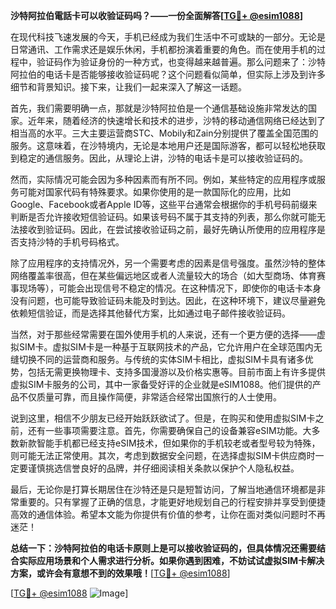 **沙特阿拉伯電話卡可以收验证码吗？——一份全面解答[[TG💪+ @esim1088](https://t.me/s/esim1088)]**

在现代科技飞速发展的今天，手机已经成为我们生活中不可或缺的一部分。无论是日常通讯、工作需求还是娱乐休闲，手机都扮演着重要的角色。而在使用手机的过程中，验证码作为验证身份的一种方式，也变得越来越普遍。那么问题来了：沙特阿拉伯的电话卡是否能够接收验证码呢？这个问题看似简单，但实际上涉及到许多细节和背景知识。接下来，让我们一起来深入了解这一话题。

首先，我们需要明确一点，那就是沙特阿拉伯是一个通信基础设施非常发达的国家。近年来，随着经济的快速增长和技术的进步，沙特的移动通信网络已经达到了相当高的水平。三大主要运营商STC、Mobily和Zain分别提供了覆盖全国范围的服务。这意味着，在沙特境内，无论是本地用户还是国际游客，都可以轻松地获取到稳定的通信服务。因此，从理论上讲，沙特的电话卡是可以接收验证码的。

然而，实际情况可能会因为多种因素而有所不同。例如，某些特定的应用程序或服务可能对国家代码有特殊要求。如果你使用的是一款国际化的应用，比如Google、Facebook或者Apple ID等，这些平台通常会根据你的手机号码前缀来判断是否允许接收短信验证码。如果该号码不属于其支持的列表，那么你就可能无法接收到验证码。因此，在尝试接收验证码之前，最好先确认所使用的应用程序是否支持沙特的手机号码格式。

除了应用程序的支持情况外，另一个需要考虑的因素是信号强度。虽然沙特的整体网络覆盖率很高，但在某些偏远地区或者人流量较大的场合（如大型商场、体育赛事现场等），可能会出现信号不稳定的情况。在这种情况下，即使你的电话卡本身没有问题，也可能导致验证码未能及时到达。因此，在这种环境下，建议尽量避免依赖短信验证，而是选择其他替代方案，比如通过电子邮件接收验证码。

当然，对于那些经常需要在国外使用手机的人来说，还有一个更方便的选择——虚拟SIM卡。虚拟SIM卡是一种基于互联网技术的产品，它允许用户在全球范围内无缝切换不同的运营商和服务。与传统的实体SIM卡相比，虚拟SIM卡具有诸多优势，包括无需更换物理卡、支持多国漫游以及价格实惠等。目前市面上有许多提供虚拟SIM卡服务的公司，其中一家备受好评的企业就是eSIM1088。他们提供的产品不仅质量可靠，而且操作简便，非常适合经常出国旅行的人士使用。

说到这里，相信不少朋友已经开始跃跃欲试了。但是，在购买和使用虚拟SIM卡之前，还有一些事项需要注意。首先，你需要确保自己的设备兼容eSIM功能。大多数新款智能手机都已经支持eSIM技术，但如果你的手机较老或者型号较为特殊，则可能无法正常使用。其次，考虑到数据安全问题，在选择虚拟SIM卡供应商时一定要谨慎挑选信誉良好的品牌，并仔细阅读相关条款以保护个人隐私权益。

最后，无论你是打算长期居住在沙特还是只是短暂访问，了解当地通信环境都是非常重要的。只有掌握了正确的信息，才能更好地规划自己的行程安排并享受到便捷高效的通信体验。希望本文能为你提供有价值的参考，让你在面对类似问题时不再迷茫！

**总结一下：沙特阿拉伯的电话卡原则上是可以接收验证码的，但具体情况还需要结合实际应用场景和个人需求进行分析。如果你遇到困难，不妨试试虚拟SIM卡解决方案，或许会有意想不到的效果哦！**[[TG💪+ @esim1088](https://t.me/s/esim1088)]

[[TG💪+ @esim1088](https://t.me/s/esim1088) ![Image](https://i.postimg.cc/4NQfJmqS/Snipaste-2025-05-13-00-14-12.png)]